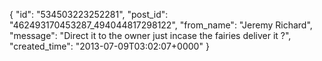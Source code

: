  {
   "id": "534503223252281",
   "post_id": "462493170453287_494044817298122",
   "from_name": "Jeremy Richard",
   "message": "Direct it to the owner just incase the fairies deliver it ?",
   "created_time": "2013-07-09T03:02:07+0000"
 }
